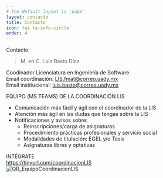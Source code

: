 ```yaml
---
# the default layout is 'page'
layout: contacto
title: Contacto
icon: fas fa-info-circle
order: 4
---
```


Contacto

> M. en C. Luis Basto Díaz 


Coodinador Licenciatura en Ingeniería de Software </br>
Email coordinación: LIS.fmat@correo.uady.mx </br>
Email institucional: luis.basto@correo.uady.mx </br>

EQUIPO (MS TEAMS) DE LA COORDINACIÓN LIS

- Comunicación más fácil y ágil con el coordinador de la LIS
- Atención más ágil en las dudas que tengas sobre la LIS
- Notificaciones y avisos sobre:
  - Reinscripciones/carga de asignaturas
  - Procedimiento prácticas profesionales y servicio social
  - Modalidades de titulación: EGEL y/o Tesis
  - Asignaturas libres y optativas

INTÉGRATE</BR>
https://tinyurl.com/coordinacionLIS</BR>
![QR_EquipoCoordinacionLIS](https://github.com/luisbastoUADY/luisbastoUADY.github.io/assets/83410794/21ce13cd-d6ce-4f18-9a32-bf86a83d8e80)</BR>


<!-- > Add Markdown syntax content to file `_tabs/about.md`{: .filepath } and it will show up on this page.
> s
> 
{: .prompt-tip } -->
